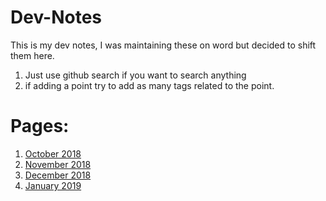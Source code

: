# Dev-Notes
This is my dev notes, I was maintaining these on word but decided to shift them here.
1. Just use github search if you want to search anything
2. if adding a point try to add as many tags related to the point.

# Pages:
1. [October 2018](2018-Oct.md)
2. [November 2018](2018-Nov.md)
3. [December 2018](2018-Dec.md)
4. [January 2019](2019-Jan.md)
